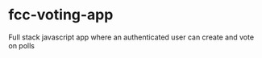 # fcc-voting-app
Full stack javascript app where an authenticated user can create and vote on polls

